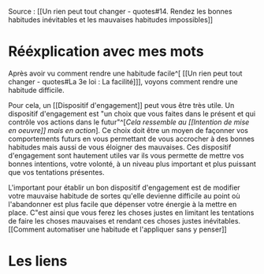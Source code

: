 Source : [[Un rien peut tout changer - quotes#14. Rendez les bonnes habitudes inévitables et les mauvaises habitudes impossibles]]
# Rééxplication avec mes mots
Après avoir vu comment rendre une habitude facile^[ [[Un rien peut tout changer - quotes#La 3e loi : La facilité]]], voyons comment rendre une habitude difficile. 

Pour cela, un [[Dispositif d'engagement]] peut vous être très utile. Un dispositif d'engagement est "un choix que vous faites dans le présent et qui contrôle vos actions dans le futur"^[*Cela ressemble au [[Intention de mise en oeuvre]] mais en action*]. Ce choix doit être un moyen de façonner vos comportements futurs en vous permettant de vous accrocher à des bonnes habitudes mais aussi de vous éloigner des mauvaises. Ces dispositif d'engagement sont hautement utiles var ils vous permette de mettre vos bonnes intentions, votre volonté, à un niveau plus important et plus puissant que vos tentations présentes. 

L'important pour établir un bon dispositif d'engagement est de modifier votre mauvaise habitude de sortes qu'elle devienne difficile au point où l'abandonner est plus facile que dépenser votre énergie à la mettre en place. C"est ainsi que vous ferez les choses justes en limitant les tentations de faire les choses mauvaises et rendant ces choses justes inévitables.
[[Comment automatiser une habitude et l'appliquer sans y penser]]
# Les liens
